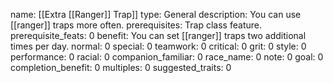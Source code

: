 name: [[Extra [[Ranger]] Trap]]
type: General
description: You can use [[ranger]] traps more often.
prerequisites: Trap class feature.
prerequisite_feats: 0
benefit: You can set [[ranger]] traps two additional times per day.
normal: 0
special: 0
teamwork: 0
critical: 0
grit: 0
style: 0
performance: 0
racial: 0
companion_familiar: 0
race_name: 0
note: 0
goal: 0
completion_benefit: 0
multiples: 0
suggested_traits: 0

